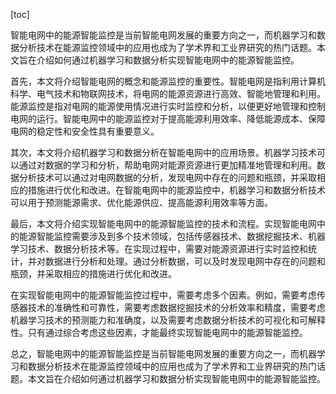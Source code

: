 
[toc]                    
                
                
智能电网中的能源智能监控是当前智能电网发展的重要方向之一，而机器学习和数据分析技术在能源监控领域中的应用也成为了学术界和工业界研究的热门话题。本文旨在介绍如何通过机器学习和数据分析实现智能电网中的能源智能监控。

首先，本文将介绍智能电网的概念和能源监控的重要性。智能电网是指利用计算机科学、电气技术和物联网技术，将电网的能源资源进行高效、智能地管理和利用。能源监控是指对电网的能源使用情况进行实时监控和分析，以便更好地管理和控制电网的运行。智能电网中的能源监控对于提高能源利用效率、降低能源成本、保障电网的稳定性和安全性具有重要意义。

其次，本文将介绍机器学习和数据分析在智能电网中的应用场景。机器学习技术可以通过对数据的学习和分析，帮助电网对能源资源进行更加精准地管理和利用。数据分析技术可以通过对电网数据的分析，发现电网中存在的问题和瓶颈，并采取相应的措施进行优化和改进。在智能电网中的能源监控中，机器学习和数据分析技术可以用于预测能源需求、优化能源供应、提高能源利用效率等方面。

最后，本文将介绍实现智能电网中的能源智能监控的技术和流程。实现智能电网中的能源智能监控需要涉及到多个技术领域，包括传感器技术、数据挖掘技术、机器学习技术、数据分析技术等。在实现过程中，需要对能源资源进行实时监控和统计，并对数据进行分析和处理。通过分析数据，可以及时发现电网中存在的问题和瓶颈，并采取相应的措施进行优化和改进。

在实现智能电网中的能源智能监控过程中，需要考虑多个因素。例如，需要考虑传感器技术的准确性和可靠性，需要考虑数据挖掘技术的分析效率和精度，需要考虑机器学习技术的预测能力和准确度，以及需要考虑数据分析技术的可视化和可解释性。只有通过综合考虑这些因素，才能最终实现智能电网中的能源智能监控。

总之，智能电网中的能源智能监控是当前智能电网发展的重要方向之一，而机器学习和数据分析技术在能源监控领域中的应用也成为了学术界和工业界研究的热门话题。本文旨在介绍如何通过机器学习和数据分析实现智能电网中的能源智能监控。


